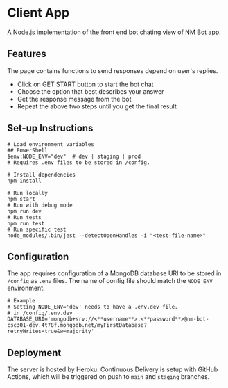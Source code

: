 # Client App

A Node.js implementation of the front end bot chating view of NM Bot app.

## Features

The page contains functions to send responses depend on user's replies.

- Click on GET START button to start the bot chat
- Choose the option that best describes your answer
- Get the response message from the bot
- Repeat the above two steps until you get the final result

## Set-up Instructions

```shell
# Load environment variables
## PowerShell
$env:NODE_ENV="dev"  # dev | staging | prod
# Requires .env files to be stored in /config.

# Install dependencies
npm install

# Run locally
npm start
# Run with debug mode
npm run dev
# Run tests
npm run test
# Run specific test
node_modules/.bin/jest --detectOpenHandles -i "<test-file-name>"
```

## Configuration

The app requires configuration of a MongoDB database URI to be stored in `/config` as `.env` files. The name of config file should match the `NODE_ENV` environment.

```shell
# Example
# Setting NODE_ENV='dev' needs to have a .env.dev file.
# in /config/.env.dev
DATABASE_URI='mongodb+srv://<**username**>:<**password**>@nm-bot-csc301-dev.4t78f.mongodb.net/myFirstDatabase?retryWrites=true&w=majority'
```

## Deployment

The server is hosted by Heroku. Continuous Delivery is setup with GitHub Actions, which will be triggered on push to `main` and `staging` branches.
